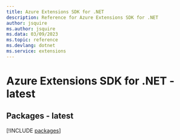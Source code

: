 ```yaml
---
title: Azure Extensions SDK for .NET
description: Reference for Azure Extensions SDK for .NET
author: jsquire
ms.author: jsquire
ms.data: 03/09/2023
ms.topic: reference
ms.devlang: dotnet
ms.service: extensions
---
```

# Azure Extensions SDK for .NET - latest
## Packages - latest
[!INCLUDE [packages](extensions-index.md)]